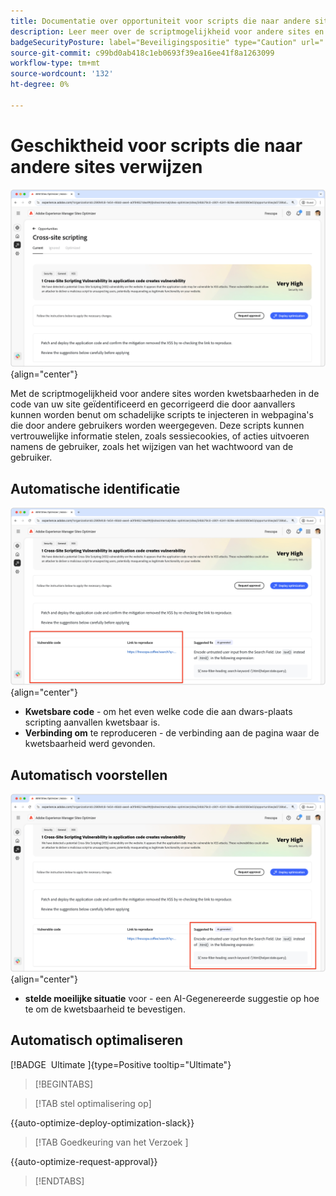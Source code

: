 ```yaml
---
title: Documentatie over opportuniteit voor scripts die naar andere sites verwijzen
description: Leer meer over de scriptmogelijkheid voor andere sites en om kwetsbaarheden op het gebied van sitebeveiliging te identificeren en te verhelpen.
badgeSecurityPosture: label="Beveiligingspositie" type="Caution" url="../../opportunity-types/security-posture.md" tooltip="Beveiligingspositie"
source-git-commit: c99bd0ab418c1eb0693f39ea16ee41f8a1263099
workflow-type: tm+mt
source-wordcount: '132'
ht-degree: 0%

---
```



# Geschiktheid voor scripts die naar andere sites verwijzen

![ de kans van de dwars-plaats ](./assets/cross-site-scripting/hero.png){align="center"}

Met de scriptmogelijkheid voor andere sites worden kwetsbaarheden in de code van uw site geïdentificeerd en gecorrigeerd die door aanvallers kunnen worden benut om schadelijke scripts te injecteren in webpagina&#39;s die door andere gebruikers worden weergegeven. Deze scripts kunnen vertrouwelijke informatie stelen, zoals sessiecookies, of acties uitvoeren namens de gebruiker, zoals het wijzigen van het wachtwoord van de gebruiker.

## Automatische identificatie

![ auto-identificeer de kans van de dwars-plaats ](./assets/cross-site-scripting/auto-identify.png){align="center"}

* **Kwetsbare code** - om het even welke code die aan dwars-plaats scripting aanvallen kwetsbaar is.
* **Verbinding om** te reproduceren - de verbinding aan de pagina waar de kwetsbaarheid werd gevonden.

## Automatisch voorstellen

![ auto-suggereert de kans van de Intersite ](./assets/cross-site-scripting/auto-suggest.png){align="center"}

* **stelde moeilijke situatie** voor - een AI-Gegenereerde suggestie op hoe te om de kwetsbaarheid te bevestigen.

## Automatisch optimaliseren

[!BADGE &#x200B; Ultimate &#x200B;]{type=Positive tooltip="Ultimate"}

>[!BEGINTABS]

>[!TAB stel optimalisering  op]

{{auto-optimize-deploy-optimization-slack}}

>[!TAB  Goedkeuring van het Verzoek ]

{{auto-optimize-request-approval}}

>[!ENDTABS]
